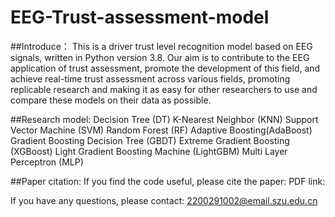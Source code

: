 # EEG-Trust-assessment-model

##Introduce：
This is a driver trust level recognition model based on EEG signals, written in Python version 3.8. Our aim is to contribute to the EEG application of trust assessment, promote the development of this field, and achieve real-time trust assessment across various fields, promoting replicable research and making it as easy for other researchers to use and compare these models on their data as possible.

##Research model:
	Decision Tree (DT)
	K-Nearest Neighbor (KNN)
	Support Vector Machine (SVM)
	Random Forest (RF)
	Adaptive Boosting(AdaBoost)
	Gradient Boosting Decision Tree (GBDT)
	Extreme Gradient Boosting (XGBoost)
	Light Gradient Boosting Machine (LightGBM)
	Multi Layer Perceptron (MLP)

##Paper citation:
If you find the code useful, please cite the paper:
PDF link:

If you have any questions, please contact: 2200291002@email.szu.edu.cn
